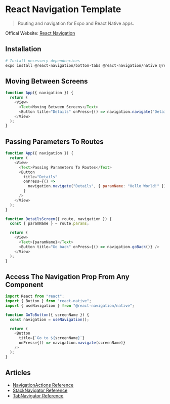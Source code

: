 # React Navigation Template

> Routing and navigation for Expo and React Native apps.

Offical Website: [React Navigation](https://reactnavigation.org/)

## Installation

```bash
# Install necessery dependencices
expo install @react-navigation/bottom-tabs @react-navigation/native @react-navigation/stack react-native-gesture-handler react-native-safe-area-context react-native-screens react-native-svg
```

## Moving Between Screens

```javascript
function App({ navigation }) {
  return (
    <View>
      <Text>Moving Between Screens</Text>
      <Button title="Details" onPress={() => navigation.navigate("Details")} />
    </View>
  );
}
```

## Passing Parameters To Routes

```javascript
function App({ navigation }) {
  return (
    <View>
      <Text>Passing Parameters To Routes</Text>
      <Button
        title="Details"
        onPress={() =>
          navigation.navigate("Details", { paramName: "Hello World!" })
        }
      />
    </View>
  );
}

function DetailsScreen({ route, navigation }) {
  const { paramName } = route.params;

  return (
    <View>
      <Text>{paramName}</Text>
      <Button title="Go back" onPress={() => navigation.goBack()} />
    </View>
  );
}
```

## Access The Navigation Prop From Any Component

```javascript
import React from "react";
import { Button } from "react-native";
import { useNavigation } from "@react-navigation/native";

function GoToButton({ screenName }) {
  const navigation = useNavigation();

  return (
    <Button
      title={`Go to ${screenName}`}
      onPress={() => navigation.navigate(screenName)}
    />
  );
}
```

## Articles

- [NavigationActions Reference](https://reactnavigation.org/docs/1.x/navigation-actions)
- [StackNavigator Reference](https://reactnavigation.org/docs/1.x/stack-navigator#screen-navigation-options)
- [TabNavigator Reference](https://reactnavigation.org/docs/1.x/tab-navigator)
